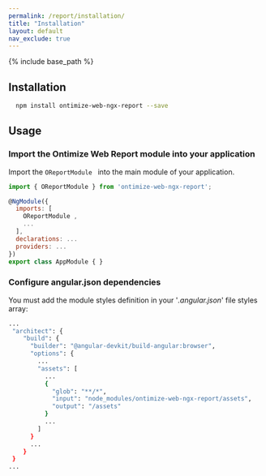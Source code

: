 ```yaml
---
permalink: /report/installation/
title: "Installation"
layout: default
nav_exclude: true
---
```


{% include base_path %}

## Installation

```bash
  npm install ontimize-web-ngx-report --save
```

## Usage

### Import the Ontimize Web Report module into your application

Import the `OReportModule ` into the main module of your application.

```javascript
import { OReportModule } from 'ontimize-web-ngx-report';

@NgModule({
  imports: [
    OReportModule ,
    ...
  ],
  declarations: ...
  providers: ...
})
export class AppModule { }
```


###  Configure angular.json dependencies

You must add the module styles definition in your '*.angular.json*' file styles array:

```bash
...
 "architect": {
    "build": {
      "builder": "@angular-devkit/build-angular:browser",
      "options": {
        ...
        "assets": [
          ...
          {
            "glob": "**/*",
            "input": "node_modules/ontimize-web-ngx-report/assets",
            "output": "/assets"
          }
          ...
        ]
      }
      ...
    }
 }
...
```